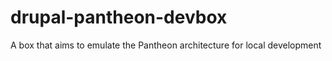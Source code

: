 # drupal-pantheon-devbox
A box that aims to emulate the Pantheon architecture for local development
